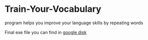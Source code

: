 # Train-Your-Vocabulary
program helps you improve your language skills by repeating words

Final exe file you can find in [google disk](https://drive.google.com/drive/folders/1VYb7IiowWFAaU9cbi8za827HJewrcE6G?usp=sharing) 
